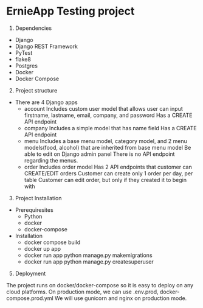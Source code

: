 # ErnieApp Testing project
1. Dependencies
  - Django
  - Django REST Framework
  - PyTest
  - flake8
  - Postgres
  - Docker
  - Docker Compose

2. Project structure
  - There are 4 Django apps
    * account
      Includes custom user model that allows user can input firstname, lastname, email, company, and password
      Has a CREATE API endpoint
    * company
      Includes a simple model that has name field
      Has a CREATE API endpoint
    * menu
      Includes a base menu model, category model, and 2 menu models(food, alcohol) that are inherited from base menu model
      Be able to edit on Django admin panel
      There is no API endpoint regarding the menus.
    * order
      Includes order model
      Has 2 API endpoints that customer can CREATE/EDIT orders
      Customer can create only 1 order per day, per table
      Customer can edit order, but only if they created it to begin with

3. Project Installation
  - Prerequiresites 
    * Python
    * docker
    * docker-compose
  - Installation
    * docker compose build
    * docker up app
    * docker run app python manage.py makemigrations
    * docker run app python manage.py createsuperuser
5. Deployment
  
  The project runs on docker/docker-compose so it is easy to deploy on any cloud platforms.
  On production mode, we can use .env.prod, docker-compose.prod.yml
  We will use gunicorn and nginx on production mode.
